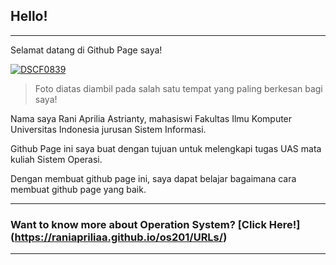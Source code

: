## Hello!
---
Selamat datang di Github Page saya!


<a href="https://ibb.co/B3ggmBd"><img src="https://i.ibb.co/F3BB9zN/DSCF0839.jpg" alt="DSCF0839" border="0"></a>

> Foto diatas diambil pada salah satu tempat yang paling berkesan bagi saya!



Nama saya Rani Aprilia Astrianty, mahasiswi Fakultas Ilmu Komputer Universitas Indonesia jurusan Sistem Informasi.

Github Page ini saya buat dengan tujuan untuk melengkapi tugas UAS mata kuliah Sistem Operasi.

Dengan membuat github page ini, saya dapat belajar bagaimana cara membuat github page yang baik.



---

### Want to know more about Operation System? [Click Here!] (https://raniapriliaa.github.io/os201/URLs/)
---

